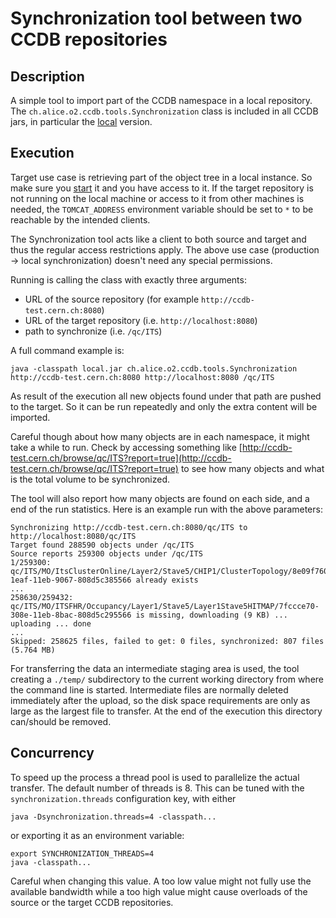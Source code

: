 # Synchronization tool between two CCDB repositories

## Description
A simple tool to import part of the CCDB namespace in a local repository.
The `ch.alice.o2.ccdb.tools.Synchronization` class is included in all CCDB jars, in particular the [local](http://alimonitor.cern.ch/download/local.jar) version.

## Execution
Target use case is retrieving part of the object tree in a local instance.
So make sure you [start](https://docs.google.com/document/d/1_GM6yY7ejVEIRi1y8Ooc9ongrGgZyCiks6Ca0OAEav8/edit?usp=sharing) it and you have access to it.
If the target repository is not running on the local machine or access to it from other machines is needed, the `TOMCAT_ADDRESS` environment variable should be set to `*` to be reachable by the intended clients.

The Synchronization tool acts like a client to both source and target and thus the regular access restrictions apply. The above use case (production -> local synchronization) doesn't need any special permissions.

Running is calling the class with exactly three arguments:
- URL of the source repository (for example `http://ccdb-test.cern.ch:8080`)
- URL of the target repository (i.e. `http://localhost:8080`)
- path to synchronize (i.e. `/qc/ITS`)

A full command example is:
```
java -classpath local.jar ch.alice.o2.ccdb.tools.Synchronization http://ccdb-test.cern.ch:8080 http://localhost:8080 /qc/ITS
```

As result of the execution all new objects found under that path are pushed to the target. So it can be run repeatedly and only the extra content will be imported.

Careful though about how many objects are in each namespace, it might take a while to run. Check by accessing something like [http://ccdb-test.cern.ch/browse/qc/ITS?report=true](http://ccdb-test.cern.ch/browse/qc/ITS?report=true) to see how many objects and what is the total volume to be synchronized.

The tool will also report how many objects are found on each side, and a end of the run statistics. Here is an example run with the above parameters:
```
Synchronizing http://ccdb-test.cern.ch:8080/qc/ITS to http://localhost:8080/qc/ITS
Target found 288590 objects under /qc/ITS
Source reports 259300 objects under /qc/ITS
1/259300: qc/ITS/MO/ItsClusterOnline/Layer2/Stave5/CHIP1/ClusterTopology/8e09f760-1eaf-11eb-9067-808d5c385566 already exists
...
258630/259432: qc/ITS/MO/ITSFHR/Occupancy/Layer1/Stave5/Layer1Stave5HITMAP/7fccce70-308e-11eb-8bac-808d5c295566 is missing, downloading (9 KB) ... uploading ... done
...
Skipped: 258625 files, failed to get: 0 files, synchronized: 807 files (5.764 MB)
```

For transferring the data an intermediate staging area is used, the tool creating a `./temp/` subdirectory to the current working directory from where the command line is started.
Intermediate files are normally deleted immediately after the upload, so the disk space requirements are only as large as the largest file to transfer. At the end of the execution this directory can/should be removed.

## Concurrency
To speed up the process a thread pool is used to parallelize the actual transfer. The default number of threads is 8. This can be tuned with the `synchronization.threads` configuration key, with either
```
java -Dsynchronization.threads=4 -classpath...
```
or exporting it as an environment variable:
```
export SYNCHRONIZATION_THREADS=4
java -classpath...
```

Careful when changing this value. A too low value might not fully use the available bandwidth while a too high value might cause overloads of the source or the target CCDB repositories.
